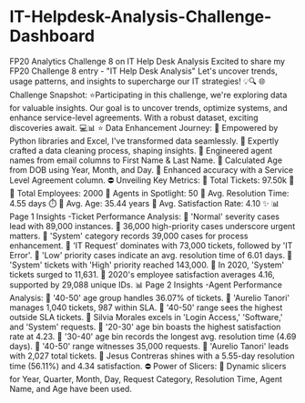 # IT-Helpdesk-Analysis-Challenge-Dashboard
FP20 Analytics Challenge 8 on IT Help Desk Analysis
Excited to share my FP20 Challenge 8 entry - "IT Help Desk Analysis" Let's
uncover trends, usage patterns, and insights to supercharge our IT strategies! 💡🔍
🌐 Challenge Snapshot:
⭐Participating in this challenge, we're exploring data for valuable insights. Our goal is to uncover trends, optimize systems, and enhance service-level agreements. With a robust dataset, exciting discoveries await. 💻📊
⭐ Data Enhancement Journey:
🔖 Empowered by Python libraries and Excel, I've transformed data seamlessly.
🔖 Expertly crafted a data cleaning process, shaping insights.
🔖 Engineered agent names from email columns to First Name & Last Name.
🔖 Calculated Age from DOB using Year, Month, and Day.
🔖 Enhanced accuracy with a Service Level Agreement column.
⛔ Unveiling Key Metrics:
📌 Total Tickets: 97.50k 🎫
📌 Total Employees: 2000
📌 Agents in Spotlight: 50
📌 Avg. Resolution Time: 4.55 days ⏱️
📌 Avg. Age: 35.44 years
📌 Avg. Satisfaction Rate: 4.10 ✨
📊Page 1 Insights -Ticket Performance Analysis:
📍 'Normal' severity cases lead with 89,000 instances.
📍 36,000 high-priority cases underscore urgent matters.
📍 'System' category records 39,000 cases for process enhancement.
📍 'IT Request' dominates with 73,000 tickets, followed by 'IT Error'.
📍 'Low' priority cases indicate an avg. resolution time of 6.01 days.
📍 'System' tickets with 'High' priority reached 143,000.
📍 In 2020, 'System' tickets surged to 11,631.
📍 2020's employee satisfaction averages 4.16, supported by 29,088 unique IDs.
📊 Page 2 Insights -Agent Performance Analysis:
📍 '40-50' age group handles 36.07% of tickets.
📍 'Aurelio Tanori' manages 1,040 tickets, 987 within SLA.
📍 '40-50' range sees the highest outside SLA tickets.
📍 Silvia Morales excels in 'Login Access,' 'Software,' and 'System' requests.
📍 '20-30' age bin boasts the highest satisfaction rate at 4.23.
📍 '30-40' age bin records the longest avg. resolution time (4.69 days).
📍 '40-50' range witnesses 35,000 requests.
📍 'Aurelio Tanori' leads with 2,027 total tickets.
📍 Jesus Contreras shines with a 5.55-day resolution time (56.11%) and 4.34 satisfaction.
⛔ Power of Slicers:
🔹 Dynamic slicers for Year, Quarter, Month, Day, Request Category, Resolution Time, Agent Name, and Age have been used.
